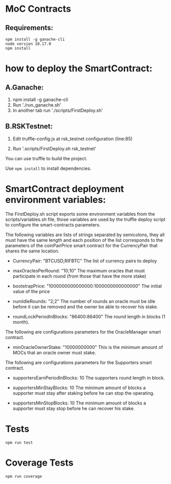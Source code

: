 # MoC Contracts

## Requirements:

```
npm install -g ganache-cli
node version 10.17.0
npm install
```

how to deploy the SmartContract:
===============================

A.Ganache:
----------
1) npm install -g ganache-cli
2) Run './run_ganache.sh'
3) In another tab run './scripts/FirstDeploy.sh'


B.RSKTestnet:
-------------

1) Edit truffle-config.js at rsk_testnet configuration  (line:85)

2) Run '.scripts/FirstDeploy.sh rsk_testnet'



You can use truffle to build the project.

Use `npm install` to install  dependencies.

SmartContract deployment environment variables:
===============================================

The FirstDeploy.sh script exports some environment variables from the scripts/variables.sh file, those
variables are used by the truffle deploy script to configure the smart-contracts parameters.

The following variables are lists of strings separated by semicolons, they all must have the same length and each 
position of the list corresponds to the parameters of the coinPairPrice smart contract for the CurrencyPair 
that shares the same location.
 
- CurrencyPair: "BTCUSD;RIFBTC"
  The list of currency pairs to deploy
  
- maxOraclesPerRound: "10;10"
  The maximum oracles that must participate in each round (from those that have the more stake)
  
- bootstrapPrice: "1000000000000000:1000000000000000"
  The initial value of the price 
  
- numIdleRounds: "2;2"
  The number of rounds an oracle must be idle before it can be removed and the owner be able to recover his stake.

- roundLockPeriodInBlocks: "86400:86400"
  The round length in blocks (1 month).
        
The following are configurations parameters for the OracleManager smart contract.        

- minOracleOwnerStake: "10000000000" 
  This is the minimum amount of MOCs that an oracle owner must stake.  
  
The following are configurations parameters for the Supporters smart contract.        

- supportersEarnPeriodInBlocks: 10
  The supporters round length in block.
  
- supportersMinStayBlocks: 10
  The minimum amount of blocks a supporter must stay after staking before he can stop the operating.
  
- supportersMinStopBlocks: 10
  The minimum amount of blocks a supporter must stay stop before he can recover his stake.

Tests
==============

```
npm run test
```
 

Coverage Tests
==============

```
npm run coverage
```


